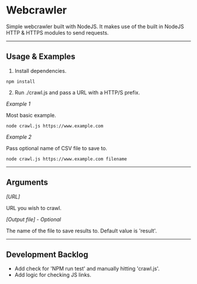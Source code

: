 # Webcrawler

Simple webcrawler built with NodeJS. It makes use of the built in NodeJS HTTP & HTTPS modules to send requests.

---

## Usage & Examples

1. Install dependencies.

```
npm install
```

2. Run ./crawl.js and pass a URL with a HTTP/S prefix.

*Example 1*

Most basic example.

```
node crawl.js https://www.example.com
```

*Example 2*

Pass optional name of CSV file to save to.

```
node crawl.js https://www.example.com filename
```

---

## Arguments

*[URL]* 

URL you wish to crawl.

*[Output file]* - *Optional*

The name of the file to save results to. Default value is 'result'.

---

## Development Backlog

* Add check for 'NPM run test' and manually hitting 'crawl.js'. 
* Add logic for checking JS links.

